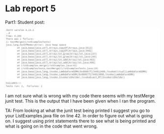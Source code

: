 Lab report 5
===

Part1:
Student post:

![Image](Report5/student_bug.png)

I am not sure what is wrong with my code there seems with my testMerge junit test. This is the output that I have been given when I ran the program.

TA:
From looking at what the junit test being printed I suggest you go to your ListExamples.java file on line 42. In order to figure out what is going on. I suggest using print statements there to see what is being printed and what is going on in the code that went wrong.


